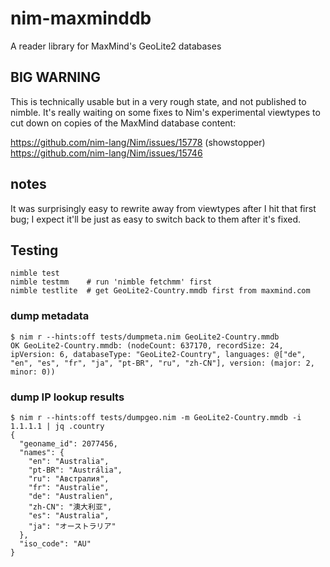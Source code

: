 # nim-maxminddb
A reader library for MaxMind's GeoLite2 databases

## BIG WARNING
This is technically usable but in a very rough state, and not published to
nimble. It's really waiting on some fixes to Nim's experimental viewtypes to
cut down on copies of the MaxMind database content:

https://github.com/nim-lang/Nim/issues/15778 (showstopper)
https://github.com/nim-lang/Nim/issues/15746

## notes

It was surprisingly easy to rewrite away from viewtypes after I hit that first
bug; I expect it'll be just as easy to switch back to them after it's fixed.

## Testing
```
nimble test
nimble testmm    # run 'nimble fetchmm' first
nimble testlite  # get GeoLite2-Country.mmdb first from maxmind.com
```

### dump metadata
```
$ nim r --hints:off tests/dumpmeta.nim GeoLite2-Country.mmdb 
OK GeoLite2-Country.mmdb: (nodeCount: 637170, recordSize: 24, ipVersion: 6, databaseType: "GeoLite2-Country", languages: @["de", "en", "es", "fr", "ja", "pt-BR", "ru", "zh-CN"], version: (major: 2, minor: 0))
```

### dump IP lookup results
```
$ nim r --hints:off tests/dumpgeo.nim -m GeoLite2-Country.mmdb -i 1.1.1.1 | jq .country 
{
  "geoname_id": 2077456,
  "names": {
    "en": "Australia",
    "pt-BR": "Austrália",
    "ru": "Австралия",
    "fr": "Australie",
    "de": "Australien",
    "zh-CN": "澳大利亚",
    "es": "Australia",
    "ja": "オーストラリア"
  },
  "iso_code": "AU"
}
```
